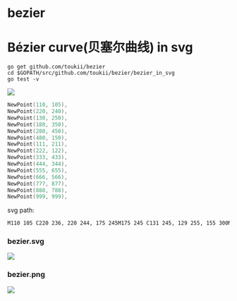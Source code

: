 # bezier

Bézier curve(贝塞尔曲线) in svg
=============

```
go get github.com/toukii/bezier
cd $GOPATH/src/github.com/toukii/bezier/bezier_in_svg
go test -v
```

![](http://7xku3c.com1.z0.glb.clouddn.com/github/bezier_svg.svg)


```go
NewPoint(110, 105),
NewPoint(220, 240),
NewPoint(130, 250),
NewPoint(180, 350),
NewPoint(280, 450),
NewPoint(480, 150),
NewPoint(111, 211),
NewPoint(222, 122),
NewPoint(333, 433),
NewPoint(444, 344),
NewPoint(555, 655),
NewPoint(666, 566),
NewPoint(777, 877),
NewPoint(888, 788),
NewPoint(999, 999),
```

svg path:

```svg
M110 105 C220 236, 220 244, 175 245M175 245 C131 245, 129 255, 155 300M155 300 C175 344, 185 356, 230 400M230 400 C258 465, 302 435, 380 300M380 300 C483 155, 477 145, 295 180M295 180 C116 211, 106 211, 166 166M166 166 C204 104, 240 140, 277 277M277 277 C315 415, 351 451, 388 388M388 388 C426 326, 462 362, 499 499M499 499 C537 637, 573 673, 610 610M610 610 C648 548, 684 584, 721 721M721 721 C759 859, 795 895, 832 832M832 832 C869 778, 907 798, 999 999
```

### bezier.svg

![](http://7xku3c.com1.z0.glb.clouddn.com/github/bezier.svg)

### bezier.png


![](http://7xku3c.com1.z0.glb.clouddn.com/github/bezier.png)

